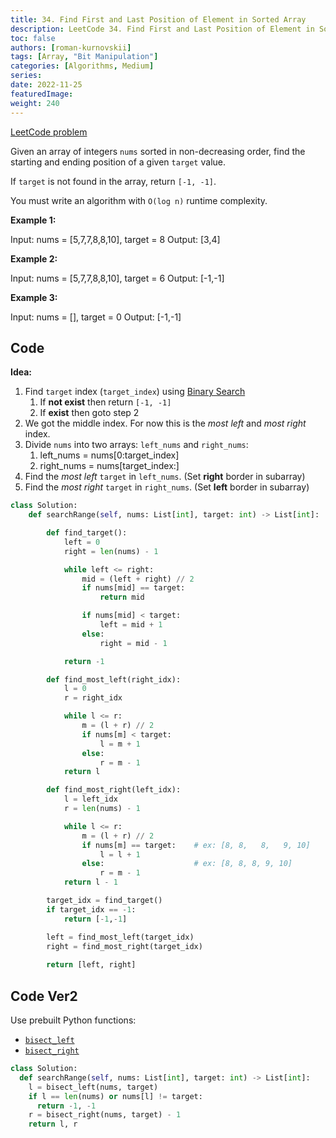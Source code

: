 ```yaml
---
title: 34. Find First and Last Position of Element in Sorted Array
description: LeetCode 34. Find First and Last Position of Element in Sorted Array
toc: false
authors: [roman-kurnovskii]
tags: [Array, "Bit Manipulation"]
categories: [Algorithms, Medium]
series:
date: 2022-11-25
featuredImage:
weight: 240
---
```


[LeetCode problem](https://leetcode.com/problems/find-first-and-last-position-of-element-in-sorted-array/)

Given an array of integers `nums` sorted in non-decreasing order, find the starting and ending position of a given `target` value.

If `target` is not found in the array, return `[-1, -1]`.

You must write an algorithm with `O(log n)` runtime complexity.


**Example 1:**

  Input: nums = [5,7,7,8,8,10], target = 8
  Output: [3,4]

**Example 2:**

  Input: nums = [5,7,7,8,8,10], target = 6
  Output: [-1,-1]

**Example 3:**

  Input: nums = [], target = 0
  Output: [-1,-1]


## Code

**Idea:**

1. Find `target` index (`target_index`) using [Binary Search](/en/tracks/algorithms-101/algorithms/#binary-search)
   1. If **not exist** then return `[-1, -1]`
   2. If **exist** then goto step 2
2. We got the middle index. For now this is the *most left* and *most right* index.
3. Divide `nums` into two arrays: `left_nums` and `right_nums`:
   1. left_nums = nums[0:target_index]
   2. right_nums = nums[target_index:]
4. Find the *most left* `target` in `left_nums`. (Set **right** border in subarray)
5. Find the *most right* `target` in `right_nums`. (Set **left** border in subarray)


```python
class Solution:
    def searchRange(self, nums: List[int], target: int) -> List[int]:

        def find_target():
            left = 0
            right = len(nums) - 1

            while left <= right:
                mid = (left + right) // 2
                if nums[mid] == target:
                    return mid

                if nums[mid] < target:
                    left = mid + 1
                else:
                    right = mid - 1

            return -1

        def find_most_left(right_idx):
            l = 0
            r = right_idx

            while l <= r:
                m = (l + r) // 2
                if nums[m] < target:
                    l = m + 1
                else:
                    r = m - 1
            return l

        def find_most_right(left_idx):
            l = left_idx
            r = len(nums) - 1

            while l <= r:
                m = (l + r) // 2
                if nums[m] == target:    # ex: [8, 8,   8,   9, 10]
                    l = l + 1
                else:                    # ex: [8, 8, 8, 9, 10]
                    r = m - 1
            return l - 1

        target_idx = find_target()
        if target_idx == -1:
            return [-1,-1]

        left = find_most_left(target_idx)
        right = find_most_right(target_idx)
        
        return [left, right]
```

## Code Ver2

Use prebuilt Python functions:
- [`bisect_left`](https://docs.python.org/3/library/bisect.html#bisect.bisect_left) 
- [`bisect_right`](https://docs.python.org/3/library/bisect.html#bisect.bisect_right)

```python
class Solution:
  def searchRange(self, nums: List[int], target: int) -> List[int]:
    l = bisect_left(nums, target)
    if l == len(nums) or nums[l] != target:
      return -1, -1
    r = bisect_right(nums, target) - 1
    return l, r
```
